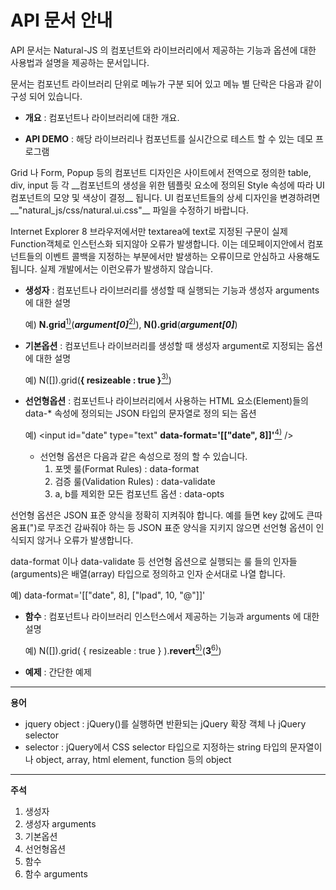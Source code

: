 API 문서 안내
===

API 문서는 Natural-JS 의 컴포넌트와 라이브러리에서 제공하는 기능과 옵션에 대한 사용법과 설명을 제공하는 문서입니다.

문서는 컴포넌트 라이브러리 단위로 메뉴가 구분 되어 있고 메뉴 별 단락은 다음과 같이 구성 되어 있습니다.

* __개요__ : 컴포넌트나 라이브러리에 대한 개요.

* __API DEMO__ : 해당 라이브러리나 컴포넌트를 실시간으로 테스트 할 수 있는 데모 프로그램

<p class="alert">Grid 나 Form, Popup 등의 컴포넌트 디자인은 사이트에서 전역으로 정의한 table, div, input 등 각 __컴포넌트의 생성을 위한 템플릿 요소에 정의된 Style 속성에 따라 UI 컴포넌트의 모양 및 색상이 결정__ 됩니다. UI 컴포넌트들의 상세 디자인을 변경하려면 __"natural_js/css/natural.ui.css"__ 파일을 수정하기 바랍니다.</p>

<p class="alert">Internet Explorer 8 브라우저에서만 textarea에 text로 지정된 구문이 실제 Function객체로 인스턴스화 되지않아 오류가 발생합니다. 이는 데모페이지안에서 컴포넌트들의 이벤트 콜백을 지정하는 부분에서만 발생하는 오류이므로 안심하고 사용해도 됩니다. 실제 개발에서는 이런오류가 발생하지 않습니다.</p>


* __생성자__ : 컴포넌트나 라이브러리를 생성할 때 실행되는 기능과 생성자 arguments 에 대한 설명

	예) __N.grid__[<sup>1)</sup>](#fn1)(___argument[0]___[<sup>2)</sup>](#fn2)), __N().grid__(___argument[0]___)

* __기본옵션__ : 컴포넌트나 라이브러리를 생성할 때 생성자 argument로 지정되는 옵션에 대한 설명

	예) N([]).grid(__{ resizeable : true }__[<sup>3)</sup>](#fn3))

* __선언형옵션__ : 컴포넌트나 라이브러리에서 사용하는 HTML 요소(Element)들의 data-* 속성에 정의되는 JSON 타입의 문자열로 정의 되는 옵션

	예) &lt;input id="date" type="text" __data-format='[["date", 8]]'__[<sup>4)</sup>](#fn4) /&gt;

	* 선언형 옵션은 다음과 같은 속성으로 정의 할 수 있습니다.
		1. 포멧 룰(Format Rules) : data-format
		2. 검증 룰(Validation Rules) : data-validate
		3. a, b를 제외한 모든 컴포넌트 옵션 : data-opts

<p class="alert">선언형 옵션은 JSON 표준 양식을 정확히 지켜줘야 합니다. 예를 들면 key 값에도 큰따옴표(")로 무조건 감싸줘야 하는 등 JSON 표준 양식을 지키지 않으면 선언형 옵션이 인식되지 않거나 오류가 발생합니다.</p>

<p class="alert">data-format 이나 data-validate 등 선언형 옵션으로 실행되는 룰 들의 인자들(arguments)은 배열(array) 타입으로 정의하고 인자 순서대로 나열 합니다.
<p class="alert">예) data-format='[["date", 8], ["lpad", 10, "@"]]'</p></p>

* __함수__ : 컴포넌트나 라이브러리 인스턴스에서 제공하는 기능과 arguments 에 대한 설명

	예) N([]).grid( { resizeable : true } ).__revert__[<sup>5)</sup>](#fn5)(__3__[<sup>6)</sup>](#fn6))

* __예제__ : 간단한 예제

---

__용어__
* jquery object : jQuery()를 실행하면 반환되는 jQuery 확장 객체 나 jQuery selector
* selector : jQuery에서 CSS selector 타입으로 지정하는 string 타입의 문자열이나 object, array, html element, function 등의 object

---

__주석__
1. <span id="fn1">생성자</span>
2. <span id="fn2">생성자 arguments</span>
3. <span id="fn3">기본옵션</span>
4. <span id="fn4">선언형옵션</span>
5. <span id="fn5">함수</span>
6. <span id="fn6">함수 arguments</span>